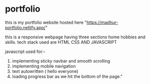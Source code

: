 # portfolio

this is my portfolio website hosted here "https://madhur-portfolio.netlify.app/"

this is a responsive webpage having three sections home hobbies and skills. tech stack used are HTML CSS AND JAVASCRIPT

javascript used for:-

 1. implementing sticky navbar and smooth scrolling
 2. implementing mobile navigation
 3. text autowritten ( hello everyone)
 4. loading progress bar as we hit the bottom of the page."

